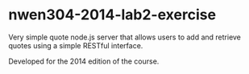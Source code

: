 # nwen304-2014-lab2-exercise
Very simple quote node.js server that allows users to add and retrieve quotes using a simple RESTful interface.

Developed for the 2014 edition of the course.
